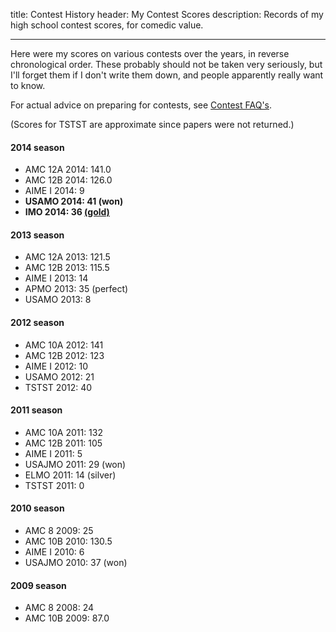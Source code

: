 title: Contest History
header: My Contest Scores
description: Records of my high school contest scores, for comedic value.

---

Here were my scores on various contests over the years,
in reverse chronological order.
These probably should not be taken very seriously,
but I'll forget them if I don't write them down,
and people apparently really want to know.

For actual advice on preparing for contests,
see [Contest FAQ's](FAQs/contest.html).

(Scores for TSTST are approximate since papers were not returned.)

#### 2014 season
+ AMC 12A 2014: 141.0
+ AMC 12B 2014: 126.0
+ AIME I 2014: 9
+ **USAMO 2014: 41 (won)**
+ **IMO 2014: 36 [(gold)][imo]**

#### 2013 season
+ AMC 12A 2013: 121.5
+ AMC 12B 2013: 115.5
+ AIME I 2013: 14
+ APMO 2013: 35 (perfect)
+ USAMO 2013: 8

#### 2012 season
+ AMC 10A 2012: 141
+ AMC 12B 2012: 123
+ AIME I 2012: 10
+ USAMO 2012: 21
+ TSTST 2012: 40

#### 2011 season
+ AMC 10A 2011: 132
+ AMC 12B 2011: 105
+ AIME I 2011: 5
+ USAJMO 2011: 29 (won)
+ ELMO 2011: 14 (silver)
+ TSTST 2011: 0

#### 2010 season
+ AMC 8 2009: 25
+ AMC 10B 2010: 130.5
+ AIME I 2010: 6
+ USAJMO 2010: 37 (won)

#### 2009 season
+ AMC 8 2008: 24
+ AMC 10B 2009: 87.0

[imo]: http://imo-official.org/participant_r.aspx?id=24870
